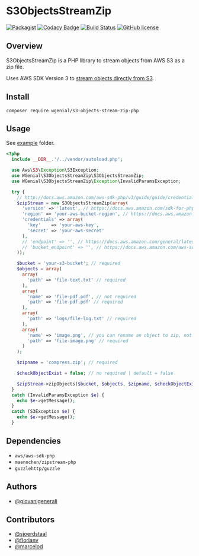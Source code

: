 # S3ObjectsStreamZip

[![Packagist](https://img.shields.io/packagist/v/wgenial/s3-objects-stream-zip-php.svg)](https://packagist.org/packages/wgenial/s3-objects-stream-zip-php)
[![Codacy Badge](https://api.codacy.com/project/badge/Grade/719df2ec6ebf460e85bb2192f82758b7)](https://www.codacy.com/app/giovanigenerali/s3-objects-stream-zip-php?utm_source=github.com&amp;utm_medium=referral&amp;utm_content=wgenial/s3-objects-stream-zip-php&amp;utm_campaign=Badge_Grade)
[![Build Status](https://travis-ci.org/wgenial/s3-objects-stream-zip-php.svg?branch=master)](https://travis-ci.org/wgenial/s3-objects-stream-zip-php)
[![GitHub license](https://img.shields.io/github/license/wgenial/s3-objects-stream-zip-php.svg)](https://github.com/wgenial/s3-objects-stream-zip-php/blob/master/LICENSE)

## Overview
S3ObjectsStreamZip is a PHP library to stream objects from AWS S3 as a zip file.

Uses AWS SDK Version 3 to [stream objects directly from S3](https://docs.aws.amazon.com/aws-sdk-php/v3/guide/service/s3-stream-wrapper.html).

## Install
```
composer require wgenial/s3-objects-stream-zip-php
```

## Usage
See [example](https://github.com/wgenial/s3-objects-stream-zip-php/blob/master/example/index.php) folder.

```php
<?php
  include __DIR__.'/../vendor/autoload.php';

  use Aws\S3\Exception\S3Exception;
  use WGenial\S3ObjectsStreamZip\S3ObjectsStreamZip;
  use WGenial\S3ObjectsStreamZip\Exception\InvalidParamsException;

  try {
    // http://docs.aws.amazon.com/aws-sdk-php/v3/guide/guide/credentials.html#hardcoded-credentials
    $zipStream = new S3ObjectsStreamZip(array(
      'version' => 'latest', // https://docs.aws.amazon.com/sdk-for-php/v3/developer-guide/guide_configuration.html#version
      'region' => 'your-aws-bucket-region', // https://docs.aws.amazon.com/sdk-for-php/v3/developer-guide/guide_configuration.html#region
      'credentials' => array(
        'key'    => 'your-aws-key',
        'secret' => 'your-aws-secret'
      ),
      // 'endpoint' => '', // https://docs.aws.amazon.com/general/latest/gr/s3.html
      // 'bucket_endpoint' => '', // https://docs.aws.amazon.com/aws-sdk-php/v3/api/class-Aws.S3.S3Client.html#___construct
    ));

    $bucket = 'your-s3-bucket'; // required
    $objects = array(
      array(
        'path' => 'file-text.txt' // required
      ),
      array(
        'name' => 'file-pdf.pdf', // not required
        'path' => 'file-pdf.pdf' // required
      ),
      array(
        'path' => 'logs/file-log.txt' // required
      ),
      array(
        'name' => 'image.png', // you can rename an object to zip, not required
        'path' => 'file-image.png' // required
      )
    );

    $zipname = 'compress.zip'; // required

    $checkObjectExist = false; // no required | default = false

    $zipStream->zipObjects($bucket, $objects, $zipname, $checkObjectExist);
  }
  catch (InvalidParamsException $e) {
    echo $e->getMessage();
  }
  catch (S3Exception $e) {
    echo $e->getMessage();
  }
```

## Dependencies
* ```aws/aws-sdk-php```
* ```maennchen/zipstream-php```
* ```guzzlehttp/guzzle```

## Authors
* [@giovanigenerali](https://github.com/giovanigenerali)

## Contributors
* [@sjoerdstaal](https://github.com/sjoerdstaal)
* [@florianv](https://github.com/florianv)
* [@marcelod](https://github.com/marcelod)
